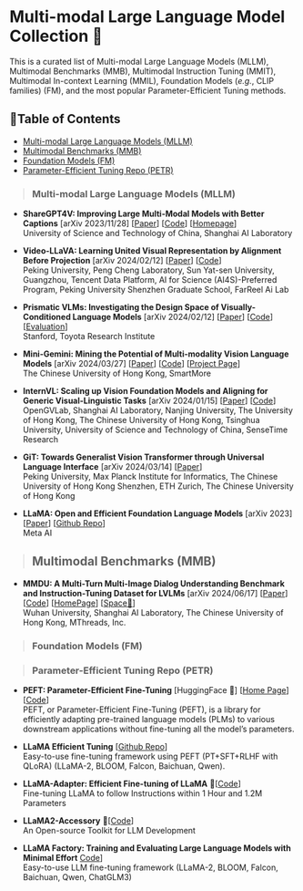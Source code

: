 # Multi-modal Large Language Model Collection 🦕
This is a curated list of Multi-modal Large Language Models (MLLM), Multimodal Benchmarks (MMB), Multimodal Instruction Tuning (MMIT), Multimodal In-context Learning (MMIL), Foundation Models (*e.g.*, CLIP families) (FM), and the most popular Parameter-Efficient Tuning methods.

## 📒Table of Contents
- [Multi-modal Large Language Models (MLLM)](#multimodal-large-language-models)
- [Multimodal Benchmarks (MMB)](#multimodal-benchmarks)
- [Foundation Models (FM)](#foundation-models)
- [Parameter-Efficient Tuning Repo (PETR)](#parameter-efficient-tuning-repo)

> ### Multi-modal Large Language Models (MLLM)

* **ShareGPT4V: Improving Large Multi-Modal Models with Better Captions** [arXiv 2023/11/28] [[Paper](https://arXiv.org/abs/2311.12793)] [[Code](https://github.com/ShareGPT4Omni/ShareGPT4V)] [[Homepage](https://sharegpt4v.github.io/)]<br>
University of Science and Technology of China, Shanghai AI Laboratory

* **Video-LLaVA: Learning United Visual Representation by Alignment Before Projection** [arXiv 2024/02/12] [[Paper](https://arXiv.org/pdf/2311.10122.pdf)] [[Code](https://github.com/PKU-YuanGroup/Video-LLaVA)] <br>
Peking University, Peng Cheng Laboratory, Sun Yat-sen University, Guangzhou, Tencent Data Platform, AI for Science (AI4S)-Preferred Program, Peking University Shenzhen Graduate School, FarReel Ai Lab

* **Prismatic VLMs: Investigating the Design Space of Visually-Conditioned Language Models** [arXiv 2024/02/12] [[Paper](https://arXiv.org/abs/2402.07865)] [[Code](https://github.com/TRI-ML/prismatic-vlms)] [[Evaluation](https://github.com/TRI-ML/vlm-evaluation)]<br>
Stanford, Toyota Research Institute


* **Mini-Gemini: Mining the Potential of Multi-modality Vision Language Models** [arXiv 2024/03/27] [[Paper](https://arXiv.org/pdf/2403.18814.pdf)] [[Code](https://github.com/dvlab-research/MiniGemini)] [[Project Page](https://mini-gemini.github.io/)]<br>
The Chinese University of Hong Kong, SmartMore


* **InternVL: Scaling up Vision Foundation Models and Aligning for Generic Visual-Linguistic Tasks** [arXiv 2024/01/15] [[Paper](https://arXiv.org/abs/2312.14238)] [[Code](https://github.com/OpenGVLab/InternVL)]<br>
OpenGVLab, Shanghai AI Laboratory, Nanjing University, The University of Hong Kong, The Chinese University of Hong Kong, Tsinghua University, University of Science and Technology of China, SenseTime Research

* **GiT: Towards Generalist Vision Transformer through Universal Language Interface** [arXiv 2024/03/14] [[Paper](https://arXiv.org/abs/2403.09394)]<br>
Peking University, Max Planck Institute for Informatics, The Chinese University of Hong Kong Shenzhen, ETH Zurich, The Chinese University of Hong Kong<br>

* **LLaMA: Open and Efficient Foundation Language Models** [arXiv 2023] [[Paper](https://arXiv.org/pdf/2302.13971v1.pdf)] [[Github Repo](https://github.com/CHENGY12/PLOT)]<br>
Meta AI

> ## Multimodal Benchmarks (MMB)

* **MMDU: A Multi-Turn Multi-Image Dialog Understanding Benchmark and Instruction-Tuning Dataset for LVLMs** [arXiv 2024/06/17] [[Paper](https://arXiv.org/pdf/2406.11833)] [[Code](https://github.com/Liuziyu77/MMDU)] [[HomePage](https://liuziyu77.github.io/MMDU/)] [[Space🤗](https://huggingface.co/datasets/laolao77/MMDU)]<br>
Wuhan University, Shanghai AI Laboratory, The Chinese University of Hong Kong, MThreads, Inc.

> ### Foundation Models (FM)

> ### Parameter-Efficient Tuning Repo (PETR)
* **PEFT: Parameter-Efficient Fine-Tuning** [HuggingFace 🤗] [[Home Page](https://huggingface.co/docs/peft/index)] [[Code](https://github.com/huggingface/peft)]<br>
PEFT, or Parameter-Efficient Fine-Tuning (PEFT), is a library for efficiently adapting pre-trained language models (PLMs) to various downstream applications without fine-tuning all the model’s parameters. <br>

* **LLaMA Efficient Tuning** [[Github Repo](https://github.com/hiyouga/LLaMA-Efficient-Tuning)]<br>
Easy-to-use fine-tuning framework using PEFT (PT+SFT+RLHF with QLoRA) (LLaMA-2, BLOOM, Falcon, Baichuan, Qwen). <br>

* **LLaMA-Adapter: Efficient Fine-tuning of LLaMA** 🚀[[Code](https://github.com/OpenGVLab/LLaMA-Adapter)]<br>
Fine-tuning LLaMA to follow Instructions within 1 Hour and 1.2M Parameters <br>

* **LLaMA2-Accessory** 🚀[[Code](https://github.com/Alpha-VLLM/LLaMA2-Accessory)]<br>
An Open-source Toolkit for LLM Development <be>

* **LLaMA Factory: Training and Evaluating Large Language Models with Minimal Effort** [Code](https://github.com/hiyouga/LLaMA-Factory)]<br>
Easy-to-use LLM fine-tuning framework (LLaMA-2, BLOOM, Falcon, Baichuan, Qwen, ChatGLM3)
